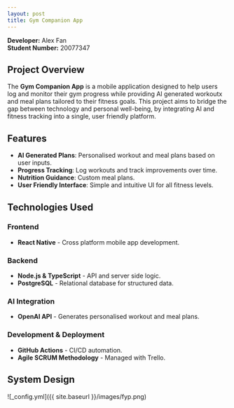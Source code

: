 ```yaml
---
layout: post
title: Gym Companion App
---
```


**Developer:** Alex Fan  
**Student Number:** 20077347

##  Project Overview
The **Gym Companion App** is a mobile application designed to help users log and monitor their gym progress while providing AI generated workoutx and meal plans tailored to their fitness goals. This project aims to bridge the gap between technology and personal well-being, by integrating AI and fitness tracking into a single, user friendly platform.

## Features
- **AI Generated Plans**: Personalised workout and meal plans based on user inputs.
- **Progress Tracking**: Log workouts and track improvements over time.
- **Nutrition Guidance**: Custom meal plans.
- **User Friendly Interface**: Simple and intuitive UI for all fitness levels.

## Technologies Used
### **Frontend**
- **React Native** - Cross platform mobile app development.

### **Backend**
- **Node.js & TypeScript** - API and server side logic.
- **PostgreSQL** - Relational database for structured data.

### **AI Integration**
- **OpenAI API** - Generates personalised workout and meal plans.

### **Development & Deployment**
- **GitHub Actions** - CI/CD automation.
- **Agile SCRUM Methodology** - Managed with Trello.


## System Design
![_config.yml]({{ site.baseurl }}/images/fyp.png)